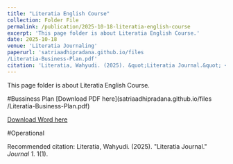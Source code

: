 ```yaml
---
title: "Literatia English Course"
collection: Folder File
permalink: /publication/2025-10-18-literatia-english-course
excerpt: 'This page folder is about Literatia English Course.'
date: 2025-10-18
venue: 'Literatia Journaling'
paperurl: 'satriaadhipradana.github.io/files
/Literatia-Business-Plan.pdf'
citation: 'Literatia, Wahyudi. (2025). &quot;Literatia Journal.&quot; <i>Journal 1</i>. 1(1).'
---
```

This page folder is about Literatia English Course.

#Bussiness Plan
[Download PDF here](satriaadhipradana.github.io/files
/Literatia-Business-Plan.pdf)

[Download Word here](files/literatiabusinessplan.docx)

#Operational

Recommended citation: Literatia, Wahyudi. (2025). &quot;Literatia Journal.&quot; <i>Journal 1</i>. 1(1).
